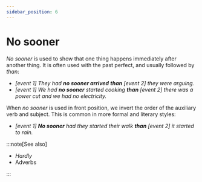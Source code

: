 ```yaml
---
sidebar_position: 6
---
```


# No sooner

*No sooner* is used to show that one thing happens immediately after another thing. It is often used with the past perfect, and usually followed by *than*:

- *\[event 1\] They had **no sooner arrived*** ***than** \[event 2\] they were arguing.*
- *\[event 1\] We had **no sooner** started cooking **than** \[event 2\] there was a power cut and we had no electricity.*

When *no sooner* is used in front position, we invert the order of the auxiliary verb and subject. This is common in more formal and literary styles:

- *\[event 1\] **No sooner** had they started their walk **than** \[event 2\] it started to rain.*

:::note[See also]

- *Hardly*
- Adverbs

:::
